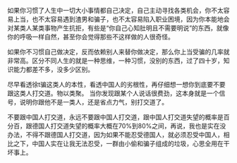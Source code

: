 
如果你习惯了人生中一切大小事情都自己决定，自己主动寻找各类机会，你不太容易上当，也不太容易遇到渣男和骗子，也不太容易陷入职业困境，因为你本能地会对某类人某类事物产生抗拒，有些是“你自己心知肚明且不需要明说”的东西，就像你的呼吸一样自然，甚至你会觉得那些不这样做的人很奇怪。

如果你不习惯自己做决定，反而依赖别人来替你做决定，那么你上当受骗的几率就非常高。区分不同人生的就是一种思维，一种习惯，没别的东西，过了四十岁，知识能力都差不多，没多少区别。

尽早看透徐t骗这类人的本性，看透中国人的劣根性，再仔细想一想你到底要不要跟这类人打交道。物以类聚。
当你发现跟某个人说话很费劲，这本身就是一个信号，说明你跟他不是一类人，还是省点力气，别打交道了。

不要跟中国人打交道，永远不要跟中国人打交道，跟中国人打交道失望的概率是百分百，跟德国人打交道失望的概率大概在70%到80%之间，再说，我也是实在没办法，不得不跟德国人打交道，因为如果不能忍受德国人，就必须忍受中国人，相比之下，中国人实在让我无法忍受，一群由小偷和骗子组成的垃圾，心思全用在干坏事上。

